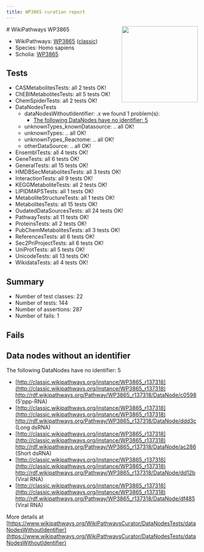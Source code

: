 ```yaml
---
title: WP3865 curation report
---
```


<img style="float: right; width: 200px" src="https://upload.wikimedia.org/wikipedia/commons/thumb/8/83/Wplogo_with_text_500.png/640px-Wplogo_with_text_500.png" />
# WikiPathways WP3865

* WikiPathways: [WP3865](https://wikipathways.org/pathways/WP3865) ([classic](https://classic.wikipathways.org/instance/WP3865))
* Species: Homo sapiens
* Scholia: [WP3865](https://scholia.toolforge.org/wikipathways/WP3865)
## Tests
* CASMetabolitesTests: all 2 tests OK!
* ChEBIMetabolitesTests: all 5 tests OK!
* ChemSpiderTests: all 2 tests OK!
* DataNodesTests
    * dataNodesWithoutIdentifier: .x we found 1 problem(s):
        * [The following DataNodes have no identifier: 5](#d2d32fa4)
    * unknownTypes_knownDatasource: .. all OK!
    * unknownTypes: .. all OK!
    * unknownTypes_Reactome: .. all OK!
    * otherDataSource: .. all OK!
* EnsemblTests: all 4 tests OK!
* GeneTests: all 6 tests OK!
* GeneralTests: all 15 tests OK!
* HMDBSecMetabolitesTests: all 3 tests OK!
* InteractionTests: all 9 tests OK!
* KEGGMetaboliteTests: all 2 tests OK!
* LIPIDMAPSTests: all 1 tests OK!
* MetaboliteStructureTests: all 1 tests OK!
* MetabolitesTests: all 15 tests OK!
* OudatedDataSourcesTests: all 24 tests OK!
* PathwayTests: all 11 tests OK!
* ProteinsTests: all 2 tests OK!
* PubChemMetabolitesTests: all 3 tests OK!
* ReferencesTests: all 6 tests OK!
* Sec2PriProjectTests: all 6 tests OK!
* UniProtTests: all 5 tests OK!
* UnicodeTests: all 13 tests OK!
* WikidataTests: all 4 tests OK!


## Summary

* Number of test classes: 22
* Number of tests: 144
* Number of assertions: 287
* Number of fails: 1

## Fails

<a name="d2d32fa4" />

## Data nodes without an identifier

The following DataNodes have no identifier: 5

* [http://classic.wikipathways.org/instance/WP3865_r137318](http://classic.wikipathways.org/instance/WP3865_r137318) http://rdf.wikipathways.org/Pathway/WP3865_r137318/DataNode/c0598 (5'ppp-RNA)
* [http://classic.wikipathways.org/instance/WP3865_r137318](http://classic.wikipathways.org/instance/WP3865_r137318) http://rdf.wikipathways.org/Pathway/WP3865_r137318/DataNode/ddd3c (Long dsRNA)
* [http://classic.wikipathways.org/instance/WP3865_r137318](http://classic.wikipathways.org/instance/WP3865_r137318) http://rdf.wikipathways.org/Pathway/WP3865_r137318/DataNode/ac286 (Short dsRNA)
* [http://classic.wikipathways.org/instance/WP3865_r137318](http://classic.wikipathways.org/instance/WP3865_r137318) http://rdf.wikipathways.org/Pathway/WP3865_r137318/DataNode/dd12b (Viral RNA)
* [http://classic.wikipathways.org/instance/WP3865_r137318](http://classic.wikipathways.org/instance/WP3865_r137318) http://rdf.wikipathways.org/Pathway/WP3865_r137318/DataNode/df485 (Viral RNA)


More details at [https://www.wikipathways.org/WikiPathwaysCurator/DataNodesTests/dataNodesWithoutIdentifier](https://www.wikipathways.org/WikiPathwaysCurator/DataNodesTests/dataNodesWithoutIdentifier)

